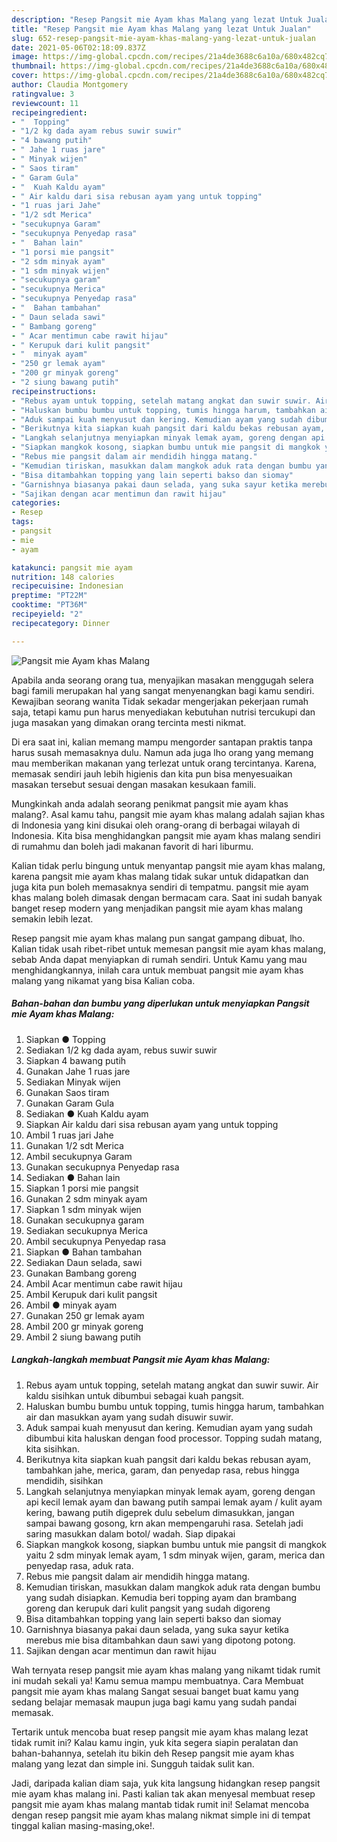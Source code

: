 ```yaml
---
description: "Resep Pangsit mie Ayam khas Malang yang lezat Untuk Jualan"
title: "Resep Pangsit mie Ayam khas Malang yang lezat Untuk Jualan"
slug: 652-resep-pangsit-mie-ayam-khas-malang-yang-lezat-untuk-jualan
date: 2021-05-06T02:18:09.837Z
image: https://img-global.cpcdn.com/recipes/21a4de3688c6a10a/680x482cq70/pangsit-mie-ayam-khas-malang-foto-resep-utama.jpg
thumbnail: https://img-global.cpcdn.com/recipes/21a4de3688c6a10a/680x482cq70/pangsit-mie-ayam-khas-malang-foto-resep-utama.jpg
cover: https://img-global.cpcdn.com/recipes/21a4de3688c6a10a/680x482cq70/pangsit-mie-ayam-khas-malang-foto-resep-utama.jpg
author: Claudia Montgomery
ratingvalue: 3
reviewcount: 11
recipeingredient:
- "  Topping"
- "1/2 kg dada ayam rebus suwir suwir"
- "4 bawang putih"
- " Jahe 1 ruas jare"
- " Minyak wijen"
- " Saos tiram"
- " Garam Gula"
- "  Kuah Kaldu ayam"
- " Air kaldu dari sisa rebusan ayam yang untuk topping"
- "1 ruas jari Jahe"
- "1/2 sdt Merica"
- "secukupnya Garam"
- "secukupnya Penyedap rasa"
- "  Bahan lain"
- "1 porsi mie pangsit"
- "2 sdm minyak ayam"
- "1 sdm minyak wijen"
- "secukupnya garam"
- "secukupnya Merica"
- "secukupnya Penyedap rasa"
- "  Bahan tambahan"
- " Daun selada sawi"
- " Bambang goreng"
- " Acar mentimun cabe rawit hijau"
- " Kerupuk dari kulit pangsit"
- "  minyak ayam"
- "250 gr lemak ayam"
- "200 gr minyak goreng"
- "2 siung bawang putih"
recipeinstructions:
- "Rebus ayam untuk topping, setelah matang angkat dan suwir suwir. Air kaldu sisihkan untuk dibumbui sebagai kuah pangsit."
- "Haluskan bumbu bumbu untuk topping, tumis hingga harum, tambahkan air dan masukkan ayam yang sudah disuwir suwir."
- "Aduk sampai kuah menyusut dan kering. Kemudian ayam yang sudah dibumbui kita haluskan dengan food processor. Topping sudah matang, kita sisihkan."
- "Berikutnya kita siapkan kuah pangsit dari kaldu bekas rebusan ayam, tambahkan jahe, merica, garam, dan penyedap rasa, rebus hingga mendidih, sisihkan"
- "Langkah selanjutnya menyiapkan minyak lemak ayam, goreng dengan api kecil lemak ayam dan bawang putih sampai lemak ayam / kulit ayam kering, bawang putih digeprek dulu sebelum dimasukkan, jangan sampai bawang gosong, krn akan mempengaruhi rasa. Setelah jadi saring masukkan dalam botol/ wadah. Siap dipakai"
- "Siapkan mangkok kosong, siapkan bumbu untuk mie pangsit di mangkok yaitu 2 sdm minyak lemak ayam, 1 sdm minyak wijen, garam, merica dan penyedap rasa, aduk rata."
- "Rebus mie pangsit dalam air mendidih hingga matang."
- "Kemudian tiriskan, masukkan dalam mangkok aduk rata dengan bumbu yang sudah disiapkan. Kemudia beri topping ayam dan brambang goreng dan kerupuk dari kulit pangsit yang sudah digoreng"
- "Bisa ditambahkan topping yang lain seperti bakso dan siomay"
- "Garnishnya biasanya pakai daun selada, yang suka sayur ketika merebus mie bisa ditambahkan daun sawi yang dipotong potong."
- "Sajikan dengan acar mentimun dan rawit hijau"
categories:
- Resep
tags:
- pangsit
- mie
- ayam

katakunci: pangsit mie ayam 
nutrition: 148 calories
recipecuisine: Indonesian
preptime: "PT22M"
cooktime: "PT36M"
recipeyield: "2"
recipecategory: Dinner

---
```



![Pangsit mie Ayam khas Malang](https://img-global.cpcdn.com/recipes/21a4de3688c6a10a/680x482cq70/pangsit-mie-ayam-khas-malang-foto-resep-utama.jpg)

Apabila anda seorang orang tua, menyajikan masakan menggugah selera bagi famili merupakan hal yang sangat menyenangkan bagi kamu sendiri. Kewajiban seorang  wanita Tidak sekadar mengerjakan pekerjaan rumah saja, tetapi kamu pun harus menyediakan kebutuhan nutrisi tercukupi dan juga masakan yang dimakan orang tercinta mesti nikmat.

Di era  saat ini, kalian memang mampu mengorder santapan praktis tanpa harus susah memasaknya dulu. Namun ada juga lho orang yang memang mau memberikan makanan yang terlezat untuk orang tercintanya. Karena, memasak sendiri jauh lebih higienis dan kita pun bisa menyesuaikan masakan tersebut sesuai dengan masakan kesukaan famili. 



Mungkinkah anda adalah seorang penikmat pangsit mie ayam khas malang?. Asal kamu tahu, pangsit mie ayam khas malang adalah sajian khas di Indonesia yang kini disukai oleh orang-orang di berbagai wilayah di Indonesia. Kita bisa menghidangkan pangsit mie ayam khas malang sendiri di rumahmu dan boleh jadi makanan favorit di hari liburmu.

Kalian tidak perlu bingung untuk menyantap pangsit mie ayam khas malang, karena pangsit mie ayam khas malang tidak sukar untuk didapatkan dan juga kita pun boleh memasaknya sendiri di tempatmu. pangsit mie ayam khas malang boleh dimasak dengan bermacam cara. Saat ini sudah banyak banget resep modern yang menjadikan pangsit mie ayam khas malang semakin lebih lezat.

Resep pangsit mie ayam khas malang pun sangat gampang dibuat, lho. Kalian tidak usah ribet-ribet untuk memesan pangsit mie ayam khas malang, sebab Anda dapat menyiapkan di rumah sendiri. Untuk Kamu yang mau menghidangkannya, inilah cara untuk membuat pangsit mie ayam khas malang yang nikamat yang bisa Kalian coba.

<!--inarticleads1-->

##### Bahan-bahan dan bumbu yang diperlukan untuk menyiapkan Pangsit mie Ayam khas Malang:

1. Siapkan  ● Topping
1. Sediakan 1/2 kg dada ayam, rebus suwir suwir
1. Siapkan 4 bawang putih
1. Gunakan  Jahe 1 ruas jare
1. Sediakan  Minyak wijen
1. Gunakan  Saos tiram
1. Gunakan  Garam Gula
1. Sediakan  ● Kuah Kaldu ayam
1. Siapkan  Air kaldu dari sisa rebusan ayam yang untuk topping
1. Ambil 1 ruas jari Jahe
1. Gunakan 1/2 sdt Merica
1. Ambil secukupnya Garam
1. Gunakan secukupnya Penyedap rasa
1. Sediakan  ● Bahan lain
1. Siapkan 1 porsi mie pangsit
1. Gunakan 2 sdm minyak ayam
1. Siapkan 1 sdm minyak wijen
1. Gunakan secukupnya garam
1. Sediakan secukupnya Merica
1. Ambil secukupnya Penyedap rasa
1. Siapkan  ● Bahan tambahan
1. Sediakan  Daun selada, sawi
1. Gunakan  Bambang goreng
1. Ambil  Acar mentimun cabe rawit hijau
1. Ambil  Kerupuk dari kulit pangsit
1. Ambil  ● minyak ayam
1. Gunakan 250 gr lemak ayam
1. Ambil 200 gr minyak goreng
1. Ambil 2 siung bawang putih




<!--inarticleads2-->

##### Langkah-langkah membuat Pangsit mie Ayam khas Malang:

1. Rebus ayam untuk topping, setelah matang angkat dan suwir suwir. Air kaldu sisihkan untuk dibumbui sebagai kuah pangsit.
1. Haluskan bumbu bumbu untuk topping, tumis hingga harum, tambahkan air dan masukkan ayam yang sudah disuwir suwir.
1. Aduk sampai kuah menyusut dan kering. Kemudian ayam yang sudah dibumbui kita haluskan dengan food processor. Topping sudah matang, kita sisihkan.
1. Berikutnya kita siapkan kuah pangsit dari kaldu bekas rebusan ayam, tambahkan jahe, merica, garam, dan penyedap rasa, rebus hingga mendidih, sisihkan
1. Langkah selanjutnya menyiapkan minyak lemak ayam, goreng dengan api kecil lemak ayam dan bawang putih sampai lemak ayam / kulit ayam kering, bawang putih digeprek dulu sebelum dimasukkan, jangan sampai bawang gosong, krn akan mempengaruhi rasa. Setelah jadi saring masukkan dalam botol/ wadah. Siap dipakai
1. Siapkan mangkok kosong, siapkan bumbu untuk mie pangsit di mangkok yaitu 2 sdm minyak lemak ayam, 1 sdm minyak wijen, garam, merica dan penyedap rasa, aduk rata.
1. Rebus mie pangsit dalam air mendidih hingga matang.
1. Kemudian tiriskan, masukkan dalam mangkok aduk rata dengan bumbu yang sudah disiapkan. Kemudia beri topping ayam dan brambang goreng dan kerupuk dari kulit pangsit yang sudah digoreng
1. Bisa ditambahkan topping yang lain seperti bakso dan siomay
1. Garnishnya biasanya pakai daun selada, yang suka sayur ketika merebus mie bisa ditambahkan daun sawi yang dipotong potong.
1. Sajikan dengan acar mentimun dan rawit hijau




Wah ternyata resep pangsit mie ayam khas malang yang nikamt tidak rumit ini mudah sekali ya! Kamu semua mampu membuatnya. Cara Membuat pangsit mie ayam khas malang Sangat sesuai banget buat kamu yang sedang belajar memasak maupun juga bagi kamu yang sudah pandai memasak.

Tertarik untuk mencoba buat resep pangsit mie ayam khas malang lezat tidak rumit ini? Kalau kamu ingin, yuk kita segera siapin peralatan dan bahan-bahannya, setelah itu bikin deh Resep pangsit mie ayam khas malang yang lezat dan simple ini. Sungguh taidak sulit kan. 

Jadi, daripada kalian diam saja, yuk kita langsung hidangkan resep pangsit mie ayam khas malang ini. Pasti kalian tak akan menyesal membuat resep pangsit mie ayam khas malang mantab tidak rumit ini! Selamat mencoba dengan resep pangsit mie ayam khas malang nikmat simple ini di tempat tinggal kalian masing-masing,oke!.

